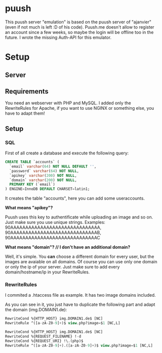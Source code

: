 # puush

This puush server "emulation" is based on the puush server of "ajanvier" (even if not much is left :D of his code).
Puush.me doesn't allow to register an account since a few weeks, so maybe the login will be offline too in the future.
I wrote the missing Auth-API for this emulator.

# Setup
## Server
## Requirements
You need an webserver with PHP and MySQL. I added only the RewriteRules for Apache, if you want to use NGINX or something else, you have to adapt them!

## Setup

### SQL
First of all create a database and execute the following query:
```sql
CREATE TABLE `accounts` (
  `email` varchar(64) NOT NULL DEFAULT '',
  `password` varchar(64) NOT NULL,
  `apikey` varchar(200) NOT NULL,
  `domain` varchar(200) NOT NULL,
  PRIMARY KEY (`email`)
) ENGINE=InnoDB DEFAULT CHARSET=latin1;
```

It creates the table "accounts", here you can add some useraccounts.

**What means "apikey"?**

Puush uses this key to authentificate while uploading an image and so on. Just make sure you use unique strings.
Examples: 90AAAAAAAAAAAAAAAAAAAAAAAAAAAAAA, 90AAAAAAAAAAAAAAAAAAAAAAAAAAAAAB, 90AAAAAAAAAAAAAAAAAAAAAAAAAAAAAC

**What means "domain"? // I don't have an additional domain?**

Well, it's simple. You **can** choose a different domain for every user, but the images are avaiable on all domains.
Of course you can use only one domain or only the ip of your server.
Just make sure to add every domain/hostname/ip in your RewriteRules.

### RewriteRules
I commited a .htaccess file as example. It has two image domains included.

As you can see in it, you just have to duplicate the following part and adapt the domain (img.DOMAIN1.de):

```sql
RewriteCond %{HTTP_HOST} img.DOMAIN1.de$ [NC]
RewriteRule ^([a-zA-Z0-9]+)$ view.php?image=$1 [NC,L]

RewriteCond %{HTTP_HOST} img.DOMAIN1.de$ [NC]
RewriteCond %{REQUEST_FILENAME} !-d 
RewriteCond %{REQUEST_URI} !\.(php)$
RewriteRule ^([a-zA-Z0-9]+).([a-zA-Z0-9]+)$ view.php?image=$1 [NC,L]
```

